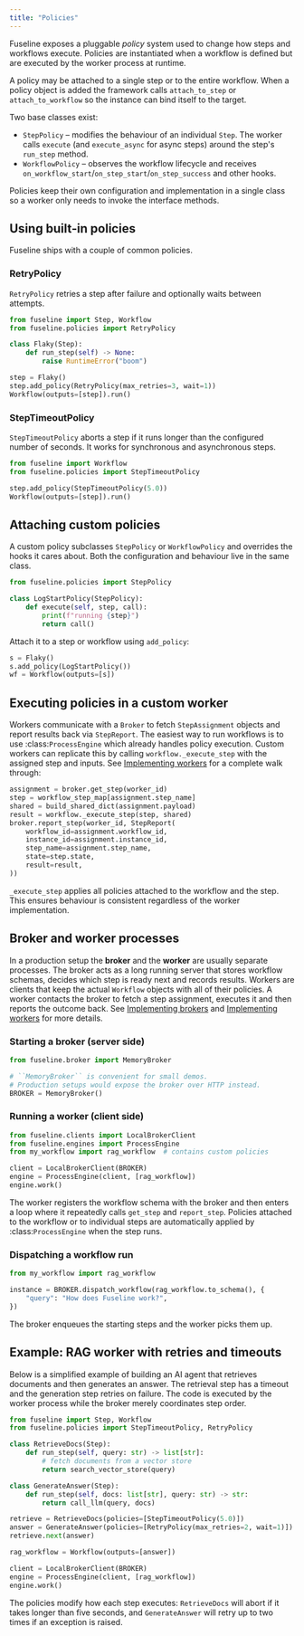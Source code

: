 ```yaml
---
title: "Policies"
---
```


Fuseline exposes a pluggable *policy* system used to change how steps and
workflows execute. Policies are instantiated when a workflow is defined but
are executed by the worker process at runtime.

A policy may be attached to a single step or to the entire workflow. When a
policy object is added the framework calls ``attach_to_step`` or
``attach_to_workflow`` so the instance can bind itself to the target.

Two base classes exist:

* ``StepPolicy`` – modifies the behaviour of an individual ``Step``.  The
  worker calls ``execute`` (and ``execute_async`` for async steps) around the
  step's ``run_step`` method.
* ``WorkflowPolicy`` – observes the workflow lifecycle and receives
  ``on_workflow_start``/``on_step_start``/``on_step_success`` and other hooks.

Policies keep their own configuration and implementation in a single class so a
worker only needs to invoke the interface methods.

## Using built‑in policies

Fuseline ships with a couple of common policies.

### RetryPolicy

``RetryPolicy`` retries a step after failure and optionally waits between
attempts.

```python
from fuseline import Step, Workflow
from fuseline.policies import RetryPolicy

class Flaky(Step):
    def run_step(self) -> None:
        raise RuntimeError("boom")

step = Flaky()
step.add_policy(RetryPolicy(max_retries=3, wait=1))
Workflow(outputs=[step]).run()
```

### StepTimeoutPolicy

``StepTimeoutPolicy`` aborts a step if it runs longer than the configured number
of seconds. It works for synchronous and asynchronous steps.

```python
from fuseline import Workflow
from fuseline.policies import StepTimeoutPolicy

step.add_policy(StepTimeoutPolicy(5.0))
Workflow(outputs=[step]).run()
```

## Attaching custom policies

A custom policy subclasses ``StepPolicy`` or ``WorkflowPolicy`` and overrides
the hooks it cares about. Both the configuration and behaviour live in the same
class.

```python
from fuseline.policies import StepPolicy

class LogStartPolicy(StepPolicy):
    def execute(self, step, call):
        print(f"running {step}")
        return call()
```

Attach it to a step or workflow using ``add_policy``:

```python
s = Flaky()
s.add_policy(LogStartPolicy())
wf = Workflow(outputs=[s])
```

## Executing policies in a custom worker

Workers communicate with a ``Broker`` to fetch ``StepAssignment`` objects and
report results back via ``StepReport``. The easiest way to run workflows is to
use :class:`ProcessEngine` which already handles policy execution. Custom
workers can replicate this by calling ``workflow._execute_step`` with the
assigned step and inputs. See [Implementing workers](workers.md) for a
complete walk through:

```python
assignment = broker.get_step(worker_id)
step = workflow_step_map[assignment.step_name]
shared = build_shared_dict(assignment.payload)
result = workflow._execute_step(step, shared)
broker.report_step(worker_id, StepReport(
    workflow_id=assignment.workflow_id,
    instance_id=assignment.instance_id,
    step_name=assignment.step_name,
    state=step.state,
    result=result,
))
```

``_execute_step`` applies all policies attached to the workflow and the step.
This ensures behaviour is consistent regardless of the worker implementation.

## Broker and worker processes

In a production setup the **broker** and the **worker** are usually
separate processes. The broker acts as a long running server that stores
workflow schemas, decides which step is ready next and records results.
Workers are clients that keep the actual `Workflow` objects with all of
their policies. A worker contacts the broker to fetch a step assignment,
executes it and then reports the outcome back. See
[Implementing brokers](brokers.md) and [Implementing workers](workers.md)
for more details.

### Starting a broker (server side)

```python
from fuseline.broker import MemoryBroker

# ``MemoryBroker`` is convenient for small demos.
# Production setups would expose the broker over HTTP instead.
BROKER = MemoryBroker()
```

### Running a worker (client side)

```python
from fuseline.clients import LocalBrokerClient
from fuseline.engines import ProcessEngine
from my_workflow import rag_workflow  # contains custom policies

client = LocalBrokerClient(BROKER)
engine = ProcessEngine(client, [rag_workflow])
engine.work()
```

The worker registers the workflow schema with the broker and then enters a
loop where it repeatedly calls ``get_step`` and ``report_step``.  Policies
attached to the workflow or to individual steps are automatically applied
by :class:`ProcessEngine` when the step runs.

### Dispatching a workflow run

```python
from my_workflow import rag_workflow

instance = BROKER.dispatch_workflow(rag_workflow.to_schema(), {
    "query": "How does Fuseline work?",
})
```

The broker enqueues the starting steps and the worker picks them up.

## Example: RAG worker with retries and timeouts

Below is a simplified example of building an AI agent that retrieves
documents and then generates an answer.  The retrieval step has a timeout
and the generation step retries on failure.  The code is executed by the
worker process while the broker merely coordinates step order.

```python
from fuseline import Step, Workflow
from fuseline.policies import StepTimeoutPolicy, RetryPolicy

class RetrieveDocs(Step):
    def run_step(self, query: str) -> list[str]:
        # fetch documents from a vector store
        return search_vector_store(query)

class GenerateAnswer(Step):
    def run_step(self, docs: list[str], query: str) -> str:
        return call_llm(query, docs)

retrieve = RetrieveDocs(policies=[StepTimeoutPolicy(5.0)])
answer = GenerateAnswer(policies=[RetryPolicy(max_retries=2, wait=1)])
retrieve.next(answer)

rag_workflow = Workflow(outputs=[answer])

client = LocalBrokerClient(BROKER)
engine = ProcessEngine(client, [rag_workflow])
engine.work()
```

The policies modify how each step executes: ``RetrieveDocs`` will abort
if it takes longer than five seconds, and ``GenerateAnswer`` will retry up
to two times if an exception is raised.
